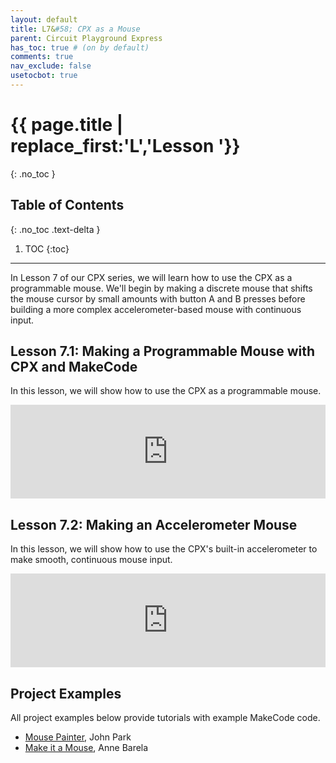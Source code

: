 ```yaml
---
layout: default
title: L7&#58; CPX as a Mouse
parent: Circuit Playground Express
has_toc: true # (on by default)
comments: true
nav_exclude: false
usetocbot: true
---
```

# {{ page.title | replace_first:'L','Lesson '}}
{: .no_toc }

## Table of Contents
{: .no_toc .text-delta }

1. TOC
{:toc}
---

In Lesson 7 of our CPX series, we will learn how to use the CPX as a programmable mouse. We'll begin by making a discrete mouse that shifts the mouse cursor by small amounts with button A and B presses before building a more complex accelerometer-based mouse with continuous input.

## Lesson 7.1: Making a Programmable Mouse with CPX and MakeCode

In this lesson, we will show how to use the CPX as a programmable mouse.

<div class="iframe-container">
  <iframe width="100%" src="https://www.youtube.com/embed/bOm1qXTDi-o" title="YouTube video player" frameborder="0" allow="accelerometer; autoplay; clipboard-write; encrypted-media; gyroscope; picture-in-picture; web-share" allowfullscreen></iframe>
</div>

## Lesson 7.2: Making an Accelerometer Mouse

In this lesson, we will show how to use the CPX's built-in accelerometer to make smooth, continuous mouse input.

<div class="iframe-container">
  <iframe width="100%" src="https://www.youtube.com/embed/vnqNmQnbpO8" title="YouTube video player" frameborder="0" allow="accelerometer; autoplay; clipboard-write; encrypted-media; gyroscope; picture-in-picture; web-share" allowfullscreen></iframe>
</div>

<!-- Ideas:
- Start very simple with moving mouse by some amount with a button or touchpad press. 
  - https://editor.p5js.org/jonfroehlich/sketches/MSGdVYUle
- Maybe A1 down, A5 up, A3 right, A7 left
  - Need mouse click for http://jacksonpollock.org/
  - https://freepong.org/ (has mouse option)
- Then use Tilt for left, right, up, down, and buttons for click
  - Show off with a basic mouse game
    - Start by exploring Google Earth 
    - Maybe put a airplane on controller and play: https://gamaverse.com/anti-virus-game/
  - https://thisissand.com/ (actually have a bottle filled with sand)
  - http://jacksonpollock.org/
  - Show off with p5js painter app?
  - https://freepong.org/ (has mouse option)
- Then most complex example with raw accelerometer data.
  - Version 1: https://makecode.com/_fEDc8m0FqJt0
  - Version 2: https://makecode.com/_JccC6U5Dj4Ko -->

## Project Examples

All project examples below provide tutorials with example MakeCode code.

- [Mouse Painter](https://learn.adafruit.com/mouse-painter-emulate-mice-with-makecode/overview), John Park
- [Make it a Mouse](https://learn.adafruit.com/make-it-a-mouse), Anne Barela